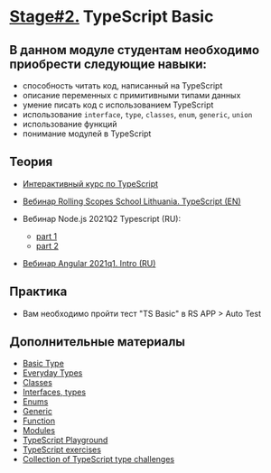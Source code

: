 # [Stage#2.](../../) TypeScript Basic

## В данном модуле студентам необходимо приобрести следующие навыки:

- способность читать код, написанный на TypeScript
- описание переменных с примитивными типами данных
- умение писать код c использованием TypeScript
- использование `interface`, `type`, `classes`, `enum`, `generic`, `union`
- использование функций
- понимание модулей в TypeScript

## Теория

- [Интерактивный курс по TypeScript](https://docs.microsoft.com/ru-ru/learn/paths/build-javascript-applications-typescript/)

- [Вебинар Rolling Scopes School Lithuania. TypeScript (EN)](https://youtu.be/h4Y4-QMz7dw)
- Вебинар Node.js 2021Q2 Typescript (RU):
  - [part 1](https://youtu.be/I_aTbZcH8Do)
  - [part 2](https://youtu.be/CegrbRXGw20)
- [Вебинар Angular 2021q1. Intro (RU)](https://youtu.be/VeDh-lBCgh0?list=PLzLiprpVuH8f3t4lncrwtZOyYxAR8rkMk&t=4169)

## Практика

- Вам необходимо пройти тест "TS Basic" в RS APP > Auto Test

## Дополнительные материалы

- [Basic Type](https://www.typescriptlang.org/docs/handbook/2/basic-types.html)
- [Everyday Types](https://www.typescriptlang.org/docs/handbook/2/everyday-types.html)
- [Classes](https://www.typescriptlang.org/docs/handbook/2/classes.html)
- [Interfaces, types](https://www.typescriptlang.org/docs/handbook/2/objects.html)
- [Enums](https://www.typescriptlang.org/docs/handbook/enums.html)
- [Generic](https://www.typescriptlang.org/docs/handbook/2/generics.html#hello-world-of-generics)
- [Function](https://www.typescriptlang.org/docs/handbook/2/functions.html)
- [Modules](https://www.typescriptlang.org/docs/handbook/namespaces-and-modules.html)
- [TypeScript Playground](https://www.typescriptlang.org/play/index.html)
- [TypeScript exercises](https://typescript-exercises.github.io/)
- [Collection of TypeScript type challenges](https://github.com/type-challenges/type-challenges)
